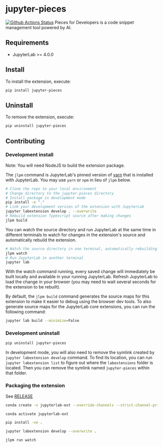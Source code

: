 # jupyter-pieces

[![Github Actions Status](/workflows/Build/badge.svg)](/actions/workflows/build.yml)
Pieces for Developers is a code snippet management tool powered by AI.

## Requirements

-   JupyterLab >= 4.0.0

## Install

To install the extension, execute:

```bash
pip install jupyter-pieces
```

## Uninstall

To remove the extension, execute:

```bash
pip uninstall jupyter-pieces
```

## Contributing

### Development install

Note: You will need NodeJS to build the extension package.

The `jlpm` command is JupyterLab's pinned version of
[yarn](https://yarnpkg.com/) that is installed with JupyterLab. You may use
`yarn` or `npm` in lieu of `jlpm` below.

```bash
# Clone the repo to your local environment
# Change directory to the jupyter-pieces directory
# Install package in development mode
pip install -e "."
# Link your development version of the extension with JupyterLab
jupyter labextension develop . --overwrite
# Rebuild extension Typescript source after making changes
jlpm build
```

You can watch the source directory and run JupyterLab at the same time in different terminals to watch for changes in the extension's source and automatically rebuild the extension.

```bash
# Watch the source directory in one terminal, automatically rebuilding when needed
jlpm watch
# Run JupyterLab in another terminal
jupyter lab
```

With the watch command running, every saved change will immediately be built locally and available in your running JupyterLab. Refresh JupyterLab to load the change in your browser (you may need to wait several seconds for the extension to be rebuilt).

By default, the `jlpm build` command generates the source maps for this extension to make it easier to debug using the browser dev tools. To also generate source maps for the JupyterLab core extensions, you can run the following command:

```bash
jupyter lab build --minimize=False
```

### Development uninstall

```bash
pip uninstall jupyter-pieces
```

In development mode, you will also need to remove the symlink created by `jupyter labextension develop`
command. To find its location, you can run `jupyter labextension list` to figure out where the `labextensions`
folder is located. Then you can remove the symlink named `jupyter-pieces` within that folder.

### Packaging the extension

See [RELEASE](RELEASE.md)

```bash
conda create -n jupyterlab-ext --override-channels --strict-channel-priority -c conda-forge -c nodefaults jupyterlab=4 nodejs=18 git copier=8 jinja2-time
```

```bash
conda activate jupyterlab-ext

pip install -ve .

jupyter labextension develop --overwrite .

jlpm run watch
```
